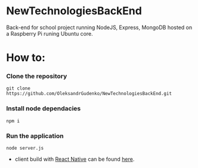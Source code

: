 # NewTechnologiesBackEnd
Back-end for school project running NodeJS, Express, MongoDB hosted on a Raspberry Pi runing Ubuntu core.

# How to:

### Clone the repository
```
git clone https://github.com/OleksandrGudenko/NewTechnologiesBackEnd.git
```

### Install node dependacies

```
npm i
```

### Run the application 
```
node server.js
```



* client build with [React Native](https://facebook.github.io/react-native/) can be found [here](https://github.com/ArneCaris/NewTechnologies).

